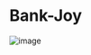 # Bank-Joy

![image](https://cloud.githubusercontent.com/assets/23460835/21026752/e2536356-bd42-11e6-95ba-05baaada34b2.png)
